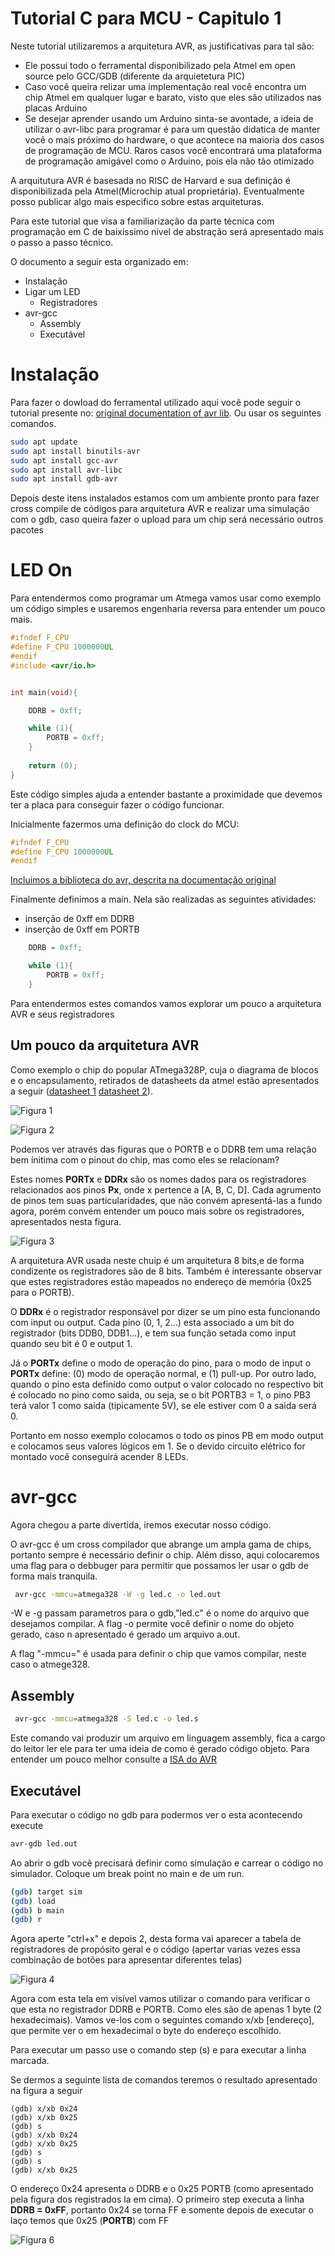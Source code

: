 # Tutorial C para MCU - Capitulo 1

Neste tutorial utilizaremos a arquitetura AVR, as justificativas para tal são:

- Ele possui todo o ferramental disponibilizado pela Atmel em open source pelo GCC/GDB (diferente da arquietetura PIC)
- Caso você queira relizar uma implementação real você encontra um chip Atmel em qualquer lugar e barato, visto que eles são utilizados nas placas Arduino
- Se desejar aprender usando um Arduino sinta-se avontade, a ideia de utilizar o avr-libc para programar é para um questão didatica de manter você o mais próximo do hardware, o que acontece na maioria dos casos de programação de MCU. Raros casos você encontrará uma plataforma de programação amigável como o Arduino, pois ela não tão otimizado 

A arquitutura AVR é basesada no RISC de Harvard e sua definição é disponibilizada pela Atmel(Microchip atual proprietária). Eventualmente posso publicar algo mais especifico sobre estas arquiteturas.

Para este tutorial que visa a familiarização da parte técnica com programação em C de baixissimo nível de abstração será apresentado mais o passo a passo técnico.

O documento a seguir esta organizado em:
- Instalação
- Ligar um LED
    - Registradores
- avr-gcc
    - Assembly
    - Executável

# Instalação

Para fazer o dowload do ferramental utilizado aqui você pode seguir o tutorial presente no: [original documentation of avr lib](1). Ou usar os seguintes comandos.

```bash
sudo apt update
sudo apt install binutils-avr
sudo apt install gcc-avr
sudo apt install avr-libc
sudo apt install gdb-avr
```

Depois deste itens instalados estamos com um ambiente pronto para fazer cross compile de códigos para arquitetura AVR e realizar uma simulação com o gdb, caso queira fazer o upload para um chip será necessário outros pacotes

# LED On

Para entendermos como programar um Atmega vamos usar como exemplo um código simples e usaremos engenharia reversa para entender um pouco mais.

```C
#ifndef F_CPU
#define F_CPU 1000000UL
#endif
#include <avr/io.h>    


int main(void){

    DDRB = 0xff;

    while (1){
        PORTB = 0xff;
    }
    
    return (0);
}
```

Este código simples ajuda a entender bastante a proximidade que devemos ter a placa para conseguir fazer o código funcionar.

Inicialmente fazermos uma definição do clock do MCU:

```C
#ifndef F_CPU
#define F_CPU 1000000UL
#endif
```

[Incluimos a biblioteca do avr, descrita na documentação original](2)

Finalmente definimos a main. Nela são realizadas as seguintes atividades:
 - inserção de 0xff em DDRB
 - inserção de 0xff em PORTB

```C
    DDRB = 0xff;

    while (1){
        PORTB = 0xff;
    }  
```

Para entendermos estes comandos vamos explorar um pouco a arquitetura AVR e seus registradores

## Um pouco da arquitetura AVR

Como exemplo o chip do popular ATmega328P, cuja o diagrama de blocos e o encapsulamento, retirados de datasheets da atmel estão apresentados a seguir ([datasheet 1](3) [datasheet 2](4)).

![Figura 1](blockDiagram.png "Diagrama de blocos")


![Figura 2](pinout.png "PinOut")

Podemos ver através das figuras que o PORTB e o DDRB tem uma relação bem ínitima com o pinout do chip, mas como eles se relacionam?

Estes nomes **PORTx** e **DDRx** são os nomes dados para os registradores relacionados aos pinos **Px**, onde x pertence a [A, B, C, D]. Cada agrumento de pinos tem suas particularidades, que não convém apresentá-las a fundo agora, porém convém entender um pouco mais sobre os registradores, apresentados nesta figura.

![Figura 3](Register.png "Registradores")

A arquitetura AVR usada neste chuip é um arquitetura 8 bits,e de forma condizente os registradores são de 8 bits. Também é interessante observar que estes registradores estão mapeados no endereço de memória (0x25 para o PORTB).

O **DDRx** é o registrador responsável por dizer se um pino esta funcionando com input ou output. Cada pino (0, 1, 2...) esta associado a um bit do registrador (bits DDB0, DDB1...), e tem sua função setada como input quando seu bit é 0 e output 1.

Já o **PORTx** define o modo de operação do pino, para o modo de input o **PORTx** define: (0) modo de operação normal, e (1) pull-up. Por outro lado, quando o pino esta definido como output o valor colocado no respectivo bit é colocado no pino como saida, ou seja, se o bit PORTB3 = 1, o pino PB3 terá valor 1 como saída (tipicamente 5V), se ele estiver com 0 a saida será 0.

Portanto em nosso exemplo colocamos o todo os pinos PB em modo output e colocamos seus valores lógicos em 1. Se o devido circuito elétrico for montado você conseguirá acender 8 LEDs.

# avr-gcc

Agora chegou a parte divertida, iremos executar nosso código.

O avr-gcc é um cross compilador que abrange um ampla gama de chips, portanto sempre é necessário definir o chip. Além disso, aqui colocaremos uma flag para o debbuger para permitir que possamos ler usar o gdb de forma mais tranquila.

```bash
 avr-gcc -mmcu=atmega328 -W -g led.c -o led.out
```

-W e -g passam parametros para o gdb,"led.c" é o nome do arquivo que desejamos compilar. A flag -o permite você definir o nome do objeto gerado, caso n apresentado é gerado um arquivo a.out.

A flag "-mmcu=" é usada para definir o chip que vamos compilar, neste caso o atmege328.

## Assembly

```bash
 avr-gcc -mmcu=atmega328 -S led.c -o led.s
```

Este comando vai produzir um arquivo em linguagem assembly, fica a cargo do leitor ler ele para ter uma ideia de como é gerado código objeto. Para entender um pouco melhor consulte a [ISA do AVR](5)

## Executável

Para executar o código no gdb para podermos ver o esta acontecendo execute

```bash
avr-gdb led.out
```

Ao abrir o gdb vocẽ precisará definir como simulação e carrear o código no simulador. Coloque um break point no main e de um run.

```bash
(gdb) target sim
(gdb) load
(gdb) b main
(gdb) r
```
Agora aperte "ctrl+x" e depois 2, desta forma vai aparecer a tabela de registradores de propósito geral e o código (apertar varias vezes essa combinação de botões para apresentar diferentes telas)

![Figura 4](gdb.png "GDB")

Agora com esta tela em visível vamos utilizar o comando para verificar o que esta no registrador DDRB e PORTB. Como eles são de apenas 1 byte (2 hexadecimais). Vamos ve-los com o seguintes comando x/xb [endereço], que permite ver o em hexadecimal o byte do endereço escolhido.

Para executar um passo use o comando step (s) e para executar a linha marcada.

Se dermos a seguinte lista de comandos teremos o resultado apresentado na figura a seguir

```
(gdb) x/xb 0x24
(gdb) x/xb 0x25
(gdb) s
(gdb) x/xb 0x24
(gdb) x/xb 0x25
(gdb) s
(gdb) s
(gdb) x/xb 0x25
```

O endereço 0x24 apresenta o DDRB e o 0x25 PORTB (como apresentado pela figura dos registrados la em cima). O primeiro step executa a linha **DDRB = 0xFF**, portanto 0x24 se torna FF e somente depois de executar o laço temos que 0x25 (**PORTB**) com FF

![Figura 6](GDBrun.png "run")



[1]: https://www.nongnu.org/avr-libc/user-manual/install_tools.html#install_avr_binutils

[2]: https://www.nongnu.org/avr-libc/user-manual/index.html

[3]: https://ww1.microchip.com/downloads/en/DeviceDoc/Atmel-7810-Automotive-Microcontrollers-ATmega328P_Datasheet.pdf

[4]: https://ww1.microchip.com/downloads/en/DeviceDoc/ATmega48A-PA-88A-PA-168A-PA-328-P-DS-DS40002061B.pdf

[5]: http://ww1.microchip.com/downloads/en/devicedoc/atmel-0856-avr-instruction-set-manual.pdf
